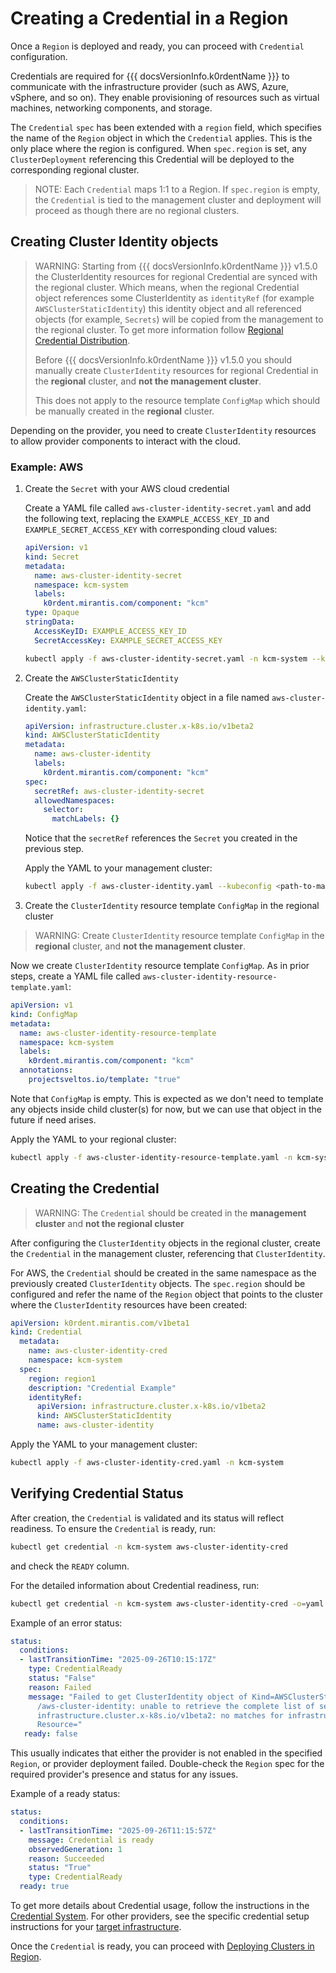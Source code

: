# Creating a Credential in a Region

Once a `Region` is deployed and ready, you can proceed with `Credential` configuration.

Credentials are required for {{{ docsVersionInfo.k0rdentName }}} to communicate with the infrastructure provider
(such as AWS, Azure, vSphere, and so on). They enable provisioning of resources such as virtual machines, networking components,
and storage.

The `Credential` `spec` has been extended with a `region` field, which specifies the name of the `Region` object in which the `Credential`
applies. This is the only place where the region is configured. When `spec.region` is set, any `ClusterDeployment`
referencing this Credential will be deployed to the corresponding regional cluster.

> NOTE:
> Each `Credential` maps 1:1 to a Region. If `spec.region` is empty, the `Credential` is tied to the management cluster
> and deployment will proceed as though there are no regional clusters.

## Creating Cluster Identity objects

> WARNING:
> Starting from {{{ docsVersionInfo.k0rdentName }}} v1.5.0 the ClusterIdentity resources for regional Credential
> are synced with the regional cluster. Which means, when the regional Credential object references some
> ClusterIdentity as `identityRef` (for example `AWSClusterStaticIdentity`) this identity object and all referenced
> objects (for example, `Secrets`) will be copied from the management to the regional cluster. To get more information
> follow [Regional Credential Distribution](../access/credentials/credentials-propagation.md#regional-credential-distribution).
>
> Before {{{ docsVersionInfo.k0rdentName }}} v1.5.0 you should manually create `ClusterIdentity` resources
> for regional Credential in the **regional** cluster, and **not the management cluster**.
>
> This does not apply to the resource template `ConfigMap` which should be manually created in the **regional**
> cluster.

Depending on the provider, you need to create `ClusterIdentity` resources to allow provider components to interact
with the cloud.

### Example: AWS

1. Create the `Secret` with your AWS cloud credential

    Create a YAML file called `aws-cluster-identity-secret.yaml` and add the following text, replacing the
`EXAMPLE_ACCESS_KEY_ID` and `EXAMPLE_SECRET_ACCESS_KEY` with corresponding cloud values:

    ```yaml
    apiVersion: v1
    kind: Secret
    metadata:
      name: aws-cluster-identity-secret
      namespace: kcm-system
      labels:
        k0rdent.mirantis.com/component: "kcm"
    type: Opaque
    stringData:
      AccessKeyID: EXAMPLE_ACCESS_KEY_ID
      SecretAccessKey: EXAMPLE_SECRET_ACCESS_KEY
    ```

    ```bash
    kubectl apply -f aws-cluster-identity-secret.yaml -n kcm-system --kubeconfig <path-to-management-cluster-kubeconfig>
    ```

2. Create the `AWSClusterStaticIdentity`

   Create the `AWSClusterStaticIdentity` object in a file named `aws-cluster-identity.yaml`:

   ```yaml
   apiVersion: infrastructure.cluster.x-k8s.io/v1beta2
   kind: AWSClusterStaticIdentity
   metadata:
     name: aws-cluster-identity
     labels:
       k0rdent.mirantis.com/component: "kcm"
   spec:
     secretRef: aws-cluster-identity-secret
     allowedNamespaces:
       selector:
         matchLabels: {}
   ```

   Notice that the `secretRef` references the `Secret` you created in the previous step.

   Apply the YAML to your management cluster:

   ```bash
   kubectl apply -f aws-cluster-identity.yaml --kubeconfig <path-to-management-cluster-kubeconfig>
   ```

3. Create the `ClusterIdentity` resource template `ConfigMap` in the regional cluster

> WARNING:
> Create `ClusterIdentity` resource template `ConfigMap` in the **regional** cluster, and
> **not the management cluster**.

   Now we create `ClusterIdentity` resource template `ConfigMap`. As in prior steps, create a YAML file called `aws-cluster-identity-resource-template.yaml`:

   ```yaml
   apiVersion: v1
   kind: ConfigMap
   metadata:
     name: aws-cluster-identity-resource-template
     namespace: kcm-system
     labels:
       k0rdent.mirantis.com/component: "kcm"
     annotations:
       projectsveltos.io/template: "true"
   ```

   Note that `ConfigMap` is empty. This is expected as we don't need to template any objects inside child cluster(s) for now, but we can use that object in the future if need arises.

   Apply the YAML to your regional cluster:

   ```bash
   kubectl apply -f aws-cluster-identity-resource-template.yaml -n kcm-system --kubeconfig <path-to-regional-cluster-kubeconfig>
   ```

## Creating the Credential

> WARNING:
> The `Credential` should be created in the **management cluster** and **not the regional cluster**

After configuring the `ClusterIdentity` objects in the regional cluster, create the `Credential` in the management cluster, referencing that
`ClusterIdentity`.

For AWS, the `Credential` should be created in the same namespace as the previously created `ClusterIdentity` objects.
The `spec.region` should be configured and refer the name of the `Region` object that points to the cluster where the
`ClusterIdentity` resources have been created:

```yaml
apiVersion: k0rdent.mirantis.com/v1beta1
kind: Credential
  metadata:
    name: aws-cluster-identity-cred
    namespace: kcm-system
  spec:
    region: region1
    description: "Credential Example"
    identityRef:
      apiVersion: infrastructure.cluster.x-k8s.io/v1beta2
      kind: AWSClusterStaticIdentity
      name: aws-cluster-identity
```

Apply the YAML to your management cluster:

```bash
kubectl apply -f aws-cluster-identity-cred.yaml -n kcm-system
```

## Verifying Credential Status

After creation, the `Credential` is validated and its status will reflect readiness. To ensure the `Credential` is
ready, run:

```bash
kubectl get credential -n kcm-system aws-cluster-identity-cred
```

and check the `READY` column.

For the detailed information about Credential readiness, run:

```bash
kubectl get credential -n kcm-system aws-cluster-identity-cred -o=yaml
```

Example of an error status:

```yaml
status:
  conditions:
  - lastTransitionTime: "2025-09-26T10:15:17Z"
    type: CredentialReady
    status: "False"
    reason: Failed
    message: "Failed to get ClusterIdentity object of Kind=AWSClusterStaticIdentity
      /aws-cluster-identity: unable to retrieve the complete list of server APIs:
      infrastructure.cluster.x-k8s.io/v1beta2: no matches for infrastructure.cluster.x-k8s.io/v1beta2,
      Resource="
   ready: false
```

This usually indicates that either the provider is not enabled in the specified `Region`, or provider deployment failed.
Double-check the `Region` spec for the required provider's presence and status for any issues.

Example of a ready status:

```yaml
status:
  conditions:
  - lastTransitionTime: "2025-09-26T11:15:57Z"
    message: Credential is ready
    observedGeneration: 1
    reason: Succeeded
    status: "True"
    type: CredentialReady
  ready: true
```

To get more details about Credential usage, follow the instructions in the [Credential System](../access/credentials/index.md).
For other providers, see the specific credential setup instructions for your
[target infrastructure](../installation/prepare-mgmt-cluster/index.md).

Once the `Credential` is ready, you can proceed with [Deploying Clusters in Region](deploying-clusters-in-region.md).
